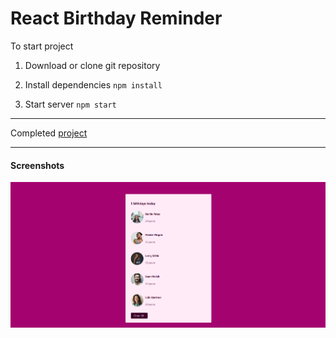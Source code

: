 # React Birthday Reminder

To start project

1. Download or clone git repository
2. Install dependencies
`
 npm install
`

3. Start server
`
npm start
`

---

Completed [project](https://birthday-reminder-react-by-malina.netlify.app/)

---

#### Screenshots

![image](./public//screenshot.png)
